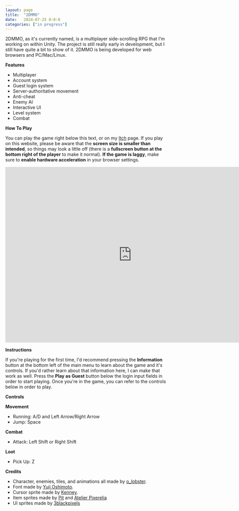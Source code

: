 ```yaml
---
layout: page
title:  "2DMMO"
date:   2024-07-25 0:0:0
categories: ["in progress"]
---
```

2DMMO, as it's currently named, is a multiplayer side-scrolling RPG that I'm working on within Unity. The project is still really early in development, but I still have quite a bit to show of it. 2DMMO is being developed for web browsers and PC/Mac/Linux.

**Features**

- Multiplayer
- Account system
- Guest login system
- Server-authoritative movement
- Anti-cheat
- Enemy AI
- Interactive UI
- Level system
- Combat

**How To Play** 

You can play the game right below this text, or on my [Itch][itchlink] page. If you play on this website, please be aware that the <b>screen size is smaller than intended</b>, so things may look a little off (there is a <b>fullscreen button at the bottom right of the player</b> to make it normal). <b>If the game is laggy</b>, make sure to <b>enable hardware acceleration</b> in your browser settings.

<center><iframe frameborder="0" src="https://itch.io/embed-upload/11776643?color=333333" allowfullscreen="" width="790" height="550"><a href="https://dustinschimel.itch.io/2dmmo">Play 2DMMO on itch.io</a></iframe></center>

**Instructions** 

If you're playing for the first time, I'd recommend pressing the <b>Information</b> button at the bottom left of the main menu to learn about the game and it's controls. If you'd rather learn about that information here, I can make that work as well. Press the <b>Play as Guest</b> button below the login input fields in order to start playing. Once you're in the game, you can refer to the controls below in order to play. 

**Controls**

<b>Movement</b>
- Running: A/D and Left Arrow/Right Arrow
- Jump: Space

<b>Combat</b>
- Attack: Left Shift or Right Shift

<b>Loot</b>
- Pick Up: Z

**Credits** 

- Character, enemies, tiles, and animations all made by [o_lobster][assetlink].
- Font made by [Yuji Oshimoto][fontlink].
- Cursor sprite made by [Kenney][cursorlink].
- Item sprites made by [Pit][itemslink1] and [Atelier Pixerelia][itemslink2]
- UI sprites made by [3blackpixels][uilink]

[2dmmolink]: https://2dmmo.xyz/
[itchlink]: https://dustinschimel.itch.io/2dmmo
[assetlink]: https://o-lobster.itch.io/platformmetroidvania-pixel-art-asset-pack
[fontlink]: http://04.jp.org/
[cursorlink]: https://kenney.nl/assets/cursor-pixel-pack
[itemslink1]: https://pitxel.itch.io/pixel-rpg-item-icons
[itemslink2]: https://pixerelia.itch.io/vf-potions
[uilink]: https://3blackpixels.itch.io/adventure-world-gui